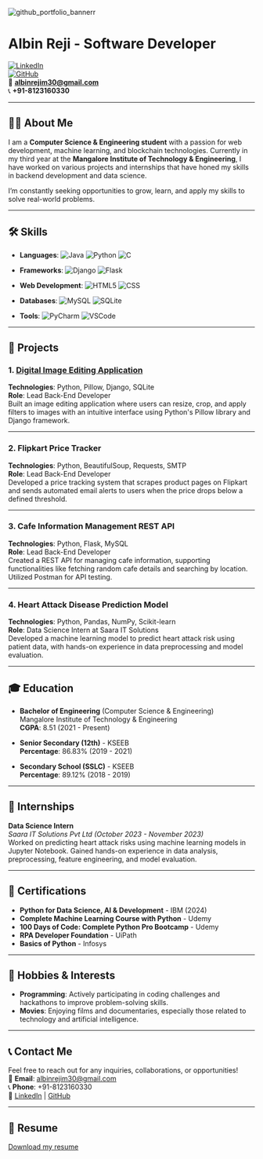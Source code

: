 ![github_portfolio_bannerr](https://github.com/Albin-Reji/Albin-Reji/assets/132434023/f4cd6c7b-2eef-490a-96cc-531834030bb1)

# Albin Reji - Software Developer

[![LinkedIn](https://img.shields.io/badge/LinkedIn-Albin%20Reji-blue)](https://www.linkedin.com/in/albin--reji/)  
[![GitHub](https://img.shields.io/badge/GitHub-Albin--Reji-black)](https://github.com/Albin-Reji)  
📧 **albinrejim30@gmail.com**  
📞 **+91-8123160330**

---

## 👨‍💻 About Me

I am a **Computer Science & Engineering student** with a passion for web development, machine learning, and blockchain technologies. Currently in my third year at the **Mangalore Institute of Technology & Engineering**, I have worked on various projects and internships that have honed my skills in backend development and data science.

I’m constantly seeking opportunities to grow, learn, and apply my skills to solve real-world problems.

---

## 🛠️ Skills

- **Languages**: 
  ![Java](https://img.shields.io/badge/Java-%23ED8B00.svg?style=flat-square&logo=java&logoColor=white) 
  ![Python](https://img.shields.io/badge/Python-%2314354C.svg?style=flat-square&logo=python&logoColor=white) 
  ![C](https://img.shields.io/badge/C-%2300599C.svg?style=flat-square&logo=c&logoColor=white)
  
- **Frameworks**: 
  ![Django](https://img.shields.io/badge/Django-%23092E20.svg?style=flat-square&logo=django&logoColor=white) 
  ![Flask](https://img.shields.io/badge/Flask-%23000.svg?style=flat-square&logo=flask&logoColor=white)
  
- **Web Development**: 
  ![HTML5](https://img.shields.io/badge/HTML5-%23E34F26.svg?style=flat-square&logo=html5&logoColor=white) 
  ![CSS](https://img.shields.io/badge/CSS-%231572B6.svg?style=flat-square&logo=css3&logoColor=white)

- **Databases**: 
  ![MySQL](https://img.shields.io/badge/MySQL-%2300f.svg?style=flat-square&logo=mysql&logoColor=white) 
  ![SQLite](https://img.shields.io/badge/SQLite-%2307405e.svg?style=flat-square&logo=sqlite&logoColor=white)

- **Tools**: 
  ![PyCharm](https://img.shields.io/badge/PyCharm-%23000000.svg?style=flat-square&logo=pycharm&logoColor=white) 
  ![VSCode](https://img.shields.io/badge/VSCode-%23007ACC.svg?style=flat-square&logo=visual-studio-code&logoColor=white)

---

## 🌟 Projects

### 1. [Digital Image Editing Application](https://github.com/Albin-Reji/Image-Editor)
**Technologies**: Python, Pillow, Django, SQLite  
**Role**: Lead Back-End Developer  
Built an image editing application where users can resize, crop, and apply filters to images with an intuitive interface using Python's Pillow library and Django framework.

---

### 2. Flipkart Price Tracker
**Technologies**: Python, BeautifulSoup, Requests, SMTP  
**Role**: Lead Back-End Developer  
Developed a price tracking system that scrapes product pages on Flipkart and sends automated email alerts to users when the price drops below a defined threshold.

---

### 3. Cafe Information Management REST API
**Technologies**: Python, Flask, MySQL  
**Role**: Lead Back-End Developer  
Created a REST API for managing cafe information, supporting functionalities like fetching random cafe details and searching by location. Utilized Postman for API testing.

---

### 4. Heart Attack Disease Prediction Model
**Technologies**: Python, Pandas, NumPy, Scikit-learn  
**Role**: Data Science Intern at Saara IT Solutions  
Developed a machine learning model to predict heart attack risk using patient data, with hands-on experience in data preprocessing and model evaluation.

---

## 🎓 Education

- **Bachelor of Engineering** (Computer Science & Engineering)  
  Mangalore Institute of Technology & Engineering  
  **CGPA**: 8.51 (2021 - Present)

- **Senior Secondary (12th)** - KSEEB  
  **Percentage**: 86.83% (2019 - 2021)

- **Secondary School (SSLC)** - KSEEB  
  **Percentage**: 89.12% (2018 - 2019)

---

## 💼 Internships

**Data Science Intern**  
*Saara IT Solutions Pvt Ltd (October 2023 - November 2023)*  
Worked on predicting heart attack risks using machine learning models in Jupyter Notebook. Gained hands-on experience in data analysis, preprocessing, feature engineering, and model evaluation.

---

## 🏅 Certifications

- **Python for Data Science, AI & Development** - IBM (2024)
- **Complete Machine Learning Course with Python** - Udemy
- **100 Days of Code: Complete Python Pro Bootcamp** - Udemy
- **RPA Developer Foundation** - UiPath
- **Basics of Python** - Infosys

---

## 🎯 Hobbies & Interests

- **Programming**: Actively participating in coding challenges and hackathons to improve problem-solving skills.
- **Movies**: Enjoying films and documentaries, especially those related to technology and artificial intelligence.

---

## 📞 Contact Me

Feel free to reach out for any inquiries, collaborations, or opportunities!  
📧 **Email**: albinrejim30@gmail.com  
📞 **Phone**: +91-8123160330  
🔗 [LinkedIn](https://www.linkedin.com/in/albin--reji/) | [GitHub](https://github.com/Albin-Reji)

---

## 📄 Resume

[Download my resume](link-to-your-resume.pdf)




<!-- [![Anurag's GitHub stats](https://github-readme-stats.vercel.app/api?username=Albin-Reji)](https://github.com/anuraghazra/github-readme-stats) -->
